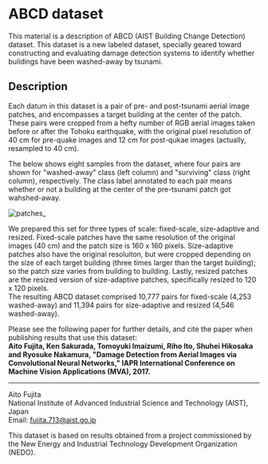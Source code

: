 # ABCD dataset

This material is a description of ABCD (AIST Building Change Detection) dataset.
This dataset is a new labeled dataset, specially geared toward constructing and evaluating damage detection systems to identify whether buildings have been washed-away by tsunami.


## Description
Each datum in this dataset is a pair of pre- and post-tsunami aerial image patches, and encompasses a target building at the center of the patch. These pairs were cropped from a hefty number of RGB aerial images taken before or after the Tohoku earthquake, with the original pixel resolution of 40 cm for pre-quake images and 12 cm for post-qukae images (actually, resampled to 40 cm).

The below shows eight samples from the dataset, where four pairs are shown for "washed-away" class (left column) and "surviving" class (right column), respectively. The class label annotated to each pair means whether or not a building at the center of the pre-tsunami patch got wahshed-away. 

![patches_](https://user-images.githubusercontent.com/13417696/27384118-b5539e1e-56c8-11e7-9c0c-7d06b899763f.png)


We prepared this set for three types of scale: fixed-scale, size-adaptive and resized. Fixed-scale patches have the same resolution of the original images (40 cm) and the patch size is 160 x 160 pixels. Size-adaptive patches also have the original resoluiton, but were cropped depending on the size of each target building (three times larger than the target building); so the patch size varies from building to building. Lastly, resized patches are the resized version of size-adaptive patches, specifically resized to 120 x 120 pixels.  
The resulting ABCD dataset comprised 10,777 pairs for fixed-scale (4,253 washed-away) and 11,394 pairs for size-adaptive and resized (4,546 washed-away). 


Please see the following paper for further details, and cite the paper when publishing results that use this dataset:  
**Aito Fujita, Ken Sakurada, Tomoyuki Imaizumi, Riho Ito, Shuhei Hikosaka and Ryosuke Nakamura, "Damage Detection from Aerial Images
via Convolutional Neural Networks," IAPR International Conference on Machine Vision Applications (MVA), 2017.**


---

Aito Fujita  
National Institute of Advanced Industrial Science and Technology (AIST), Japan  
Email: fujita.713@aist.go.jp  

This dataset is based on results obtained from a project commissioned by the New Energy and Industrial Technology Development Organization (NEDO).
